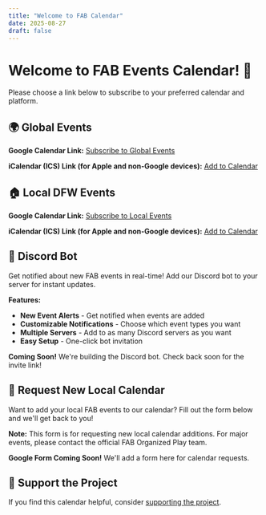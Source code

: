 ```yaml
---
title: "Welcome to FAB Calendar"
date: 2025-08-27
draft: false
---
```


# Welcome to FAB Events Calendar! 🎴

Please choose a link below to subscribe to your preferred calendar and platform.

## 🌍 Global Events

**Google Calendar Link:** [Subscribe to Global Events](https://calendar.google.com/calendar/embed?src=218e7e21cc1ab2c39e682ae90d925d3f02a729c9718ae4d1a4bb3c359cc06c6f%40group.calendar.google.com&ctz=America%2FChicago)

**iCalendar (ICS) Link (for Apple and non-Google devices):** [Add to Calendar](webcal://calendar.google.com/calendar/ical/218e7e21cc1ab2c39e682ae90d925d3f02a729c9718ae4d1a4bb3c359cc06c6f%40group.calendar.google.com/public/basic.ics)

## 🏠 Local DFW Events

**Google Calendar Link:** [Subscribe to Local Events](https://calendar.google.com/calendar/embed?src=8770b148f3c23449c9c85160535dcf15e1cb5b5a3f76201ec4a2c44f8d65fc1b%40group.calendar.google.com&ctz=America%2FChicago)

**iCalendar (ICS) Link (for Apple and non-Google devices):** [Add to Calendar](webcal://calendar.google.com/calendar/ical/8770b148f3c23449c9c85160535dcf15e1cb5b5a3f76201ec4a2c44f8d65fc1b%40group.calendar.google.com/public/basic.ics)

## 🤖 Discord Bot

Get notified about new FAB events in real-time! Add our Discord bot to your server for instant updates.

**Features:**
- **New Event Alerts** - Get notified when events are added
- **Customizable Notifications** - Choose which event types you want
- **Multiple Servers** - Add to as many Discord servers as you want
- **Easy Setup** - One-click bot invitation

**Coming Soon!** We're building the Discord bot. Check back soon for the invite link!

## 📝 Request New Local Calendar

Want to add your local FAB events to our calendar? Fill out the form below and we'll get back to you!

**Note:** This form is for requesting new local calendar additions. For major events, please contact the official FAB Organized Play team.

**Google Form Coming Soon!** We'll add a form here for calendar requests.

## 💝 Support the Project

If you find this calendar helpful, consider [supporting the project](https://www.paypal.me/Chase323).
